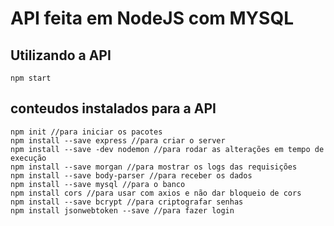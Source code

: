 # API feita em NodeJS com MYSQL

## Utilizando a API
```
npm start
```

## conteudos instalados para a API
```
npm init //para iniciar os pacotes
npm install --save express //para criar o server
npm install --save -dev nodemon //para rodar as alterações em tempo de execução
npm install --save morgan //para mostrar os logs das requisições
npm install --save body-parser //para receber os dados
npm install --save mysql //para o banco
npm install cors //para usar com axios e não dar bloqueio de cors
npm install --save bcrypt //para criptografar senhas
npm install jsonwebtoken --save //para fazer login
```